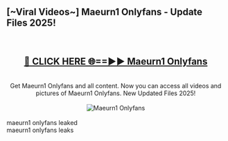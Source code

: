 <h2>[~Viral Videos~] Maeurn1 Onlyfans - Update Files 2025!</h2>
<br>
<div align="center">
<h2><a href="https://betterlinks.top/A2PfLJ" rel="nofollow">🔴 CLICK HERE 🌐==►► Maeurn1 Onlyfans</a></h2>
<br>
Get Maeurn1 Onlyfans and all content. Now you can access all videos and pictures of Maeurn1 Onlyfans. New Updated Files 2025!
<br>
<br>
<a href="https://betterlinks.top/A2PfLJ" rel="nofollow" data-target="animated-image.originalLink"><img src="https://i.ibb.co.com/WyWwxjT/player-gif2.gif" alt="Maeurn1 Onlyfans" style="max-width: 100%; display: inline-block;" data-target="animated-image.originalImage"></a>
</div>
<br>
maeurn1 onlyfans leaked<br>
maeurn1 onlyfans leaks